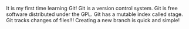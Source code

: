 It is my first time learning Git!
Git is a version control system.
Git is free software distributed under the GPL.
Git has a mutable index called stage.
Git tracks changes of files!!!
Creating a new branch is quick and simple!
